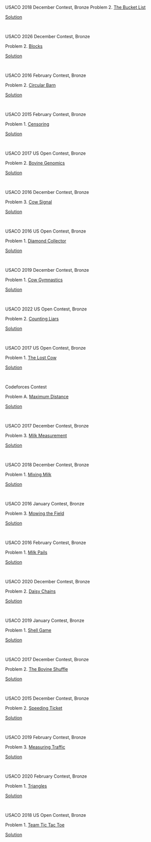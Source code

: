 USACO 2018 December Contest, Bronze
Problem 2. [The Bucket List](https://usaco.org/index.php?page=viewproblem2&cpid=856)

[Solution](https://github.com/LurpDaDerp/USACOPractice/blob/main/Practice/blist/blist.java)

<br />

USACO 2026 December Contest, Bronze

Problem 2. [Blocks](https://usaco.org/index.php?page=viewproblem2&cpid=664)

[Solution](https://github.com/LurpDaDerp/USACOPractice/blob/main/Practice/blocks/blocks.java)

<br />

USACO 2016 February Contest, Bronze

Problem 2. [Circular Barn](https://usaco.org/index.php?page=viewproblem2&cpid=616)

[Solution](https://github.com/LurpDaDerp/USACOPractice/blob/main/Practice/cbarn/cbarn.java)

<br />

USACO 2015 February Contest, Bronze

Problem 1. [Censoring](https://usaco.org/index.php?page=viewproblem2&cpid=526)

[Solution](https://github.com/LurpDaDerp/USACOPractice/blob/main/Practice/censor/censor.java)

<br />

USACO 2017 US Open Contest, Bronze

Problem 2. [Bovine Genomics](https://usaco.org/index.php?page=viewproblem2&cpid=736)

[Solution](https://github.com/LurpDaDerp/USACOPractice/blob/main/Practice/cownomics/cownomics.java)

<br />

USACO 2016 December Contest, Bronze

Problem 3. [Cow Signal](https://usaco.org/index.php?page=viewproblem2&cpid=665)

[Solution](https://github.com/LurpDaDerp/USACOPractice/blob/main/Practice/cowsignal/cowsignal.java)

<br />

USACO 2016 US Open Contest, Bronze

Problem 1. [Diamond Collector](https://usaco.org/index.php?page=viewproblem2&cpid=639)

[Solution](https://github.com/LurpDaDerp/USACOPractice/blob/main/Practice/diamond/diamond.java)

<br />

USACO 2019 December Contest, Bronze

Problem 1. [Cow Gymnastics](https://usaco.org/index.php?page=viewproblem2&cpid=963)

[Solution](https://github.com/LurpDaDerp/USACOPractice/blob/main/Practice/gymnastics/gymnastics.java)

<br />

USACO 2022 US Open Contest, Bronze

Problem 2. [Counting Liars](https://usaco.org/index.php?page=viewproblem2&cpid=1228)

[Solution](https://github.com/LurpDaDerp/USACOPractice/blob/main/Practice/liars/liars.java)

<br />

USACO 2017 US Open Contest, Bronze

Problem 1. [The Lost Cow](https://usaco.org/index.php?page=viewproblem2&cpid=735)

[Solution](https://github.com/LurpDaDerp/USACOPractice/blob/main/Practice/lostcow/lostcow.java)

<br />

Codeforces Contest

Problem A. [Maximum Distance](https://codeforces.com/gym/102951/problem/A)

[Solution](https://github.com/LurpDaDerp/USACOPractice/blob/main/Practice/maxdis/Main.java)

<br />

USACO 2017 December Contest, Bronze

Problem 3. [Milk Measurement](https://usaco.org/index.php?page=viewproblem2&cpid=761)

[Solution](https://github.com/LurpDaDerp/USACOPractice/blob/main/Practice/measurement/measurement.java)

<br />

USACO 2018 December Contest, Bronze

Problem 1. [Mixing Milk](https://usaco.org/index.php?page=viewproblem2&cpid=855)

[Solution](https://github.com/LurpDaDerp/USACOPractice/blob/main/Practice/mixmilk/mixmilk.java)

<br />

USACO 2016 January Contest, Bronze

Problem 3. [Mowing the Field](https://usaco.org/index.php?page=viewproblem2&cpid=593)

[Solution](https://github.com/LurpDaDerp/USACOPractice/blob/main/Practice/mowing/mowing.java)

<br />

USACO 2016 February Contest, Bronze

Problem 1. [Milk Pails](https://usaco.org/index.php?page=viewproblem2&cpid=615)

[Solution](https://github.com/LurpDaDerp/USACOPractice/blob/main/Practice/pails/pails.java)

<br />

USACO 2020 December Contest, Bronze

Problem 2. [Daisy Chains](https://usaco.org/index.php?page=viewproblem2&cpid=1060)

[Solution](https://github.com/LurpDaDerp/USACOPractice/blob/main/Practice/photo/photo.java)

<br />

USACO 2019 January Contest, Bronze

Problem 1. [Shell Game](https://usaco.org/index.php?page=viewproblem2&cpid=891)

[Solution](https://github.com/LurpDaDerp/USACOPractice/blob/main/Practice/shell/shell.java)

<br />

USACO 2017 December Contest, Bronze

Problem 2. [The Bovine Shuffle](https://usaco.org/index.php?page=viewproblem2&cpid=760)

[Solution](https://github.com/LurpDaDerp/USACOPractice/blob/main/Practice/shuffle/shuffle.java)

<br />

USACO 2015 December Contest, Bronze

Problem 2. [Speeding Ticket](https://usaco.org/index.php?page=viewproblem2&cpid=568)

[Solution](https://github.com/LurpDaDerp/USACOPractice/blob/main/Practice/speeding/speeding.java)

<br />

USACO 2019 February Contest, Bronze

Problem 3. [Measuring Traffic](https://usaco.org/index.php?page=viewproblem2&cpid=917)

[Solution](https://github.com/LurpDaDerp/USACOPractice/blob/main/Practice/traffic/traffic.java)

<br />

USACO 2020 February Contest, Bronze

Problem 1. [Triangles](https://usaco.org/index.php?page=viewproblem2&cpid=1011)

[Solution](https://github.com/LurpDaDerp/USACOPractice/blob/main/Practice/triangles/triangles.java)

<br />

USACO 2018 US Open Contest, Bronze

Problem 1. [Team Tic Tac Toe](https://usaco.org/index.php?page=viewproblem2&cpid=831)

[Solution](https://github.com/LurpDaDerp/USACOPractice/blob/main/Practice/tttt/tttt.java)

<br />
